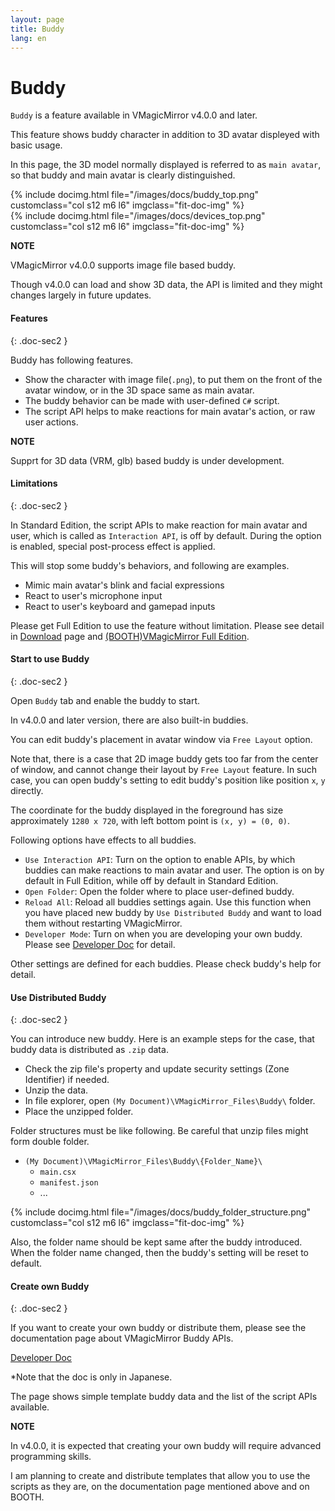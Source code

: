 ```yaml
---
layout: page
title: Buddy
lang: en
---
```


# Buddy

`Buddy` is a feature available in VMagicMirror v4.0.0 and later.

This feature shows buddy character in addition to 3D avatar displeyed with basic usage.

In this page, the 3D model normally displayed is referred to as `main avatar`, so that buddy and main avatar is clearly distinguished.

<div class="row">
{% include docimg.html file="/images/docs/buddy_top.png" customclass="col s12 m6 l6" imgclass="fit-doc-img" %}
</div>

<div class="row">
{% include docimg.html file="/images/docs/devices_top.png" customclass="col s12 m6 l6" imgclass="fit-doc-img" %}
</div>

<div class="note-area" markdown="1">

**NOTE**

VMagicMirror v4.0.0 supports image file based buddy.

Though v4.0.0 can load and show 3D data, the API is limited and they might changes largely in future updates.

</div>

#### Features
{: .doc-sec2 }

Buddy has following features.

<div class="doc-ul" markdown="1">

- Show the character with image file(`.png`), to put them on the front of the avatar window, or in the 3D space same as main avatar.
- The buddy behavior can be made with user-defined `C#` script.
- The script API helps to make reactions for main avatar's action, or raw user actions.

</div>

<div class="note-area" markdown="1">

**NOTE**

Supprt for 3D data (VRM, glb) based buddy is under development.

</div>


#### Limitations
{: .doc-sec2 }

In Standard Edition, the script APIs to make reaction for main avatar and user, which is called as `Interaction API`, is off by default. During the option is enabled, special post-process effect is applied.

This will stop some buddy's behaviors, and following are examples.

<div class="doc-ul" markdown="1">

- Mimic main avatar's blink and facial expressions
- React to user's microphone input
- React to user's keyboard and gamepad inputs

</div>

Please get Full Edition to use the feature without limitation. Please see detail in [Download](../../download) page and [(BOOTH)VMagicMirror Full Edition](https://baku-dreameater.booth.pm/items/3064040).


#### Start to use Buddy
{: .doc-sec2 }

Open `Buddy` tab and enable the buddy to start.

In v4.0.0 and later version, there are also built-in buddies.

You can edit buddy's placement in avatar window via `Free Layout` option.

Note that, there is a case that 2D image buddy gets too far from the center of window, and cannot change their layout by `Free Layout` feature. In such case, you can open buddy's setting to edit buddy's position like position `x`, `y` directly.

The coordinate for the buddy displayed in the foreground has size approximately `1280 x 720`, with left bottom point is `(x, y) = (0, 0)`.

Following options have effects to all buddies.

<div class="doc-ul" markdown="1">

- `Use Interaction API`: Turn on the option to enable APIs, by which buddies can make reactions to main avatar and user. The option is on by default in Full Edition, while off by default in Standard Edition.
- `Open Folder`: Open the folder where to place user-defined buddy.
- `Reload All`: Reload all buddies settings again. Use this function when you have placed new buddy by `Use Distributed Buddy` and want to load them without restarting VMagicMirror.
- `Developer Mode`: Turn on when you are developing your own buddy. Please see [Developer Doc](https://malaybaku.github.io/VMagicMirrorBuddyDoc/) for detail.

</div>

Other settings are defined for each buddies. Please check buddy's help for detail.


#### Use Distributed Buddy
{: .doc-sec2 }

You can introduce new buddy. Here is an example steps for the case, that buddy data is distributed as `.zip` data.

<div class="doc-ul" markdown="1">

- Check the zip file's property and update security settings (Zone Identifier) if needed.
- Unzip the data.
- In file explorer, open `(My Document)\VMagicMirror_Files\Buddy\` folder.
- Place the unzipped folder.

</div>

Folder structures must be like following. Be careful that unzip files might form double folder.

<div class="doc-ul" markdown="1">

- `(My Document)\VMagicMirror_Files\Buddy\{Folder_Name}\`
  - `main.csx`
  - `manifest.json`
  - ...

</div>

<div class="row">
{% include docimg.html file="/images/docs/buddy_folder_structure.png" customclass="col s12 m6 l6" imgclass="fit-doc-img" %}
</div>

Also, the folder name should be kept same after the buddy introduced. When the folder name changed, then the buddy's setting will be reset to default. 


#### Create own Buddy
{: .doc-sec2 }

If you want to create your own buddy or distribute them, please see the documentation page about VMagicMirror Buddy APIs.

[Developer Doc](https://malaybaku.github.io/VMagicMirrorBuddyDoc/)

*Note that the doc is only in Japanese.

The page shows simple template buddy data and the list of the script APIs available.

<div class="note-area" markdown="1">

**NOTE**

In v4.0.0, it is expected that creating your own buddy will require advanced programming skills.

I am planning to create and distribute templates that allow you to use the scripts as they are, on the documentation page mentioned above and on BOOTH.

</div>


